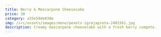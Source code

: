 ```yaml
---
title: Berry & Mascarpone Cheesecake
price: 30
category: a35e59de838e
img: /src/assets/images/menu/pexels-igrejapreta-2401561.jpg
description: Creamy mascarpone cheesecake with a fresh berry compote.
---
```

